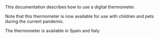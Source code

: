 This documentation describes how to use a digital thermometer.

Note that this thermometer is now available for use with children and pets during the current pandemic.

The thermometer is available in Spain and Italy
